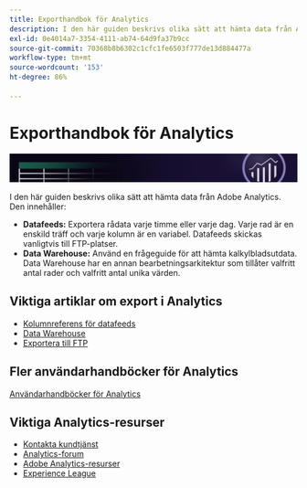 ```yaml
---
title: Exporthandbok för Analytics
description: I den här guiden beskrivs olika sätt att hämta data från Adobe Analytics med dataflöden och Data warehouse.
exl-id: 0e4014a7-3354-4111-ab74-64d9fa37b9cc
source-git-commit: 70368b8b6302c1cfc1fe6503f777de13d884477a
workflow-type: tm+mt
source-wordcount: '153'
ht-degree: 86%

---
```


# Exporthandbok för Analytics

![Banderoll](../../assets/doc_banner_export.png)

I den här guiden beskrivs olika sätt att hämta data från Adobe Analytics. Den innehåller:

* **Datafeeds:** Exportera rådata varje timme eller varje dag. Varje rad är en enskild träff och varje kolumn är en variabel. Datafeeds skickas vanligtvis till FTP-platser.
* **Data Warehouse:** Använd en frågeguide för att hämta kalkylbladsutdata. Data Warehouse har en annan bearbetningsarkitektur som tillåter valfritt antal rader och valfritt antal unika värden.

## Viktiga artiklar om export i Analytics

* [Kolumnreferens för datafeeds](/help/export/analytics-data-feed/c-df-contents/datafeeds-reference.md)
* [Data Warehouse](data-warehouse/data-warehouse.md)
* [Exportera till FTP](ftp-and-sftp/ftp-overview.md)

## Fler användarhandböcker för Analytics

[Användarhandböcker för Analytics](https://experienceleague.adobe.com/docs/analytics.html)

## Viktiga Analytics-resurser

* [Kontakta kundtjänst](https://helpx.adobe.com/se/contact/enterprise-support.ec.html)
* [Analytics-forum](https://forums.adobe.com/community/experience-cloud/analytics-cloud/analytics)
* [Adobe Analytics-resurser](https://forums.adobe.com/message/10660755)
* [Experience League](https://landing.adobe.com/experience-league/)
